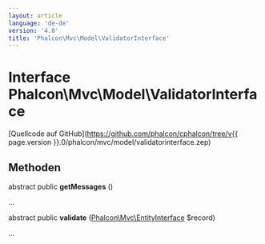 ```yaml
---
layout: article
language: 'de-de'
version: '4.0'
title: 'Phalcon\Mvc\Model\ValidatorInterface'
---
```

# Interface **Phalcon\Mvc\Model\ValidatorInterface**

[Quellcode auf GitHub](https://github.com/phalcon/cphalcon/tree/v{{ page.version }}.0/phalcon/mvc/model/validatorinterface.zep)

## Methoden

abstract public **getMessages** ()

...

abstract public **validate** ([Phalcon\Mvc\EntityInterface](Phalcon_Mvc_EntityInterface) $record)

...